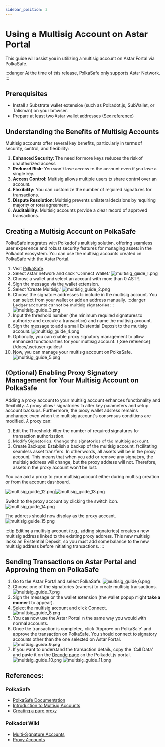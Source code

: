 ```yaml
---
sidebar_position: 3
---
```


# Using a Multisig Account on Astar Portal

This guide will assist you in utilizing a multisig account on Astar Portal via PolkaSafe.

:::danger
At the time of this release, PolkaSafe only supports Astar Network.
:::


## **Prerequisites**

- Install a Substrate wallet extension (such as Polkadot.js, SubWallet, or Talisman) on your browser.
- Prepare at least two Astar wallet addresses ([See reference](/docs/use/user-guides/using-a-multisig-account-on-astar-portal.md))
## Understanding the Benefits of Multisig Accounts

Multisig accounts offer several key benefits, particularly in terms of security, control, and flexibility:

1. **Enhanced Security:** The need for more keys reduces the risk of unauthorized access.
2. **Reduced Risk:** You won't lose access to the account even if you lose a single key.
3. **Access Control:** Multisig allows multiple users to share control over an account.
4. **Flexibility:** You can customize the number of required signatures for transactions.
5. **Dispute Resolution:** Multisig prevents unilateral decisions by requiring majority or total agreement.
6. **Auditability:** Multisig accounts provide a clear record of approved transactions.

## Creating a Multisig Account on PolkaSafe

PolkaSafe integrates with Polkadot's multisig solution, offering seamless user experience and robust security features for managing assets in the Polkadot ecosystem. You can use the multisig accounts created on PolkaSafe with the Astar Portal.

1. Visit [PolkaSafe](https://app.polkasafe.xyz/).
2. Select  Astar network and click 'Connect Wallet.'
![multisig_guide_1.png](img/multisig_guide_1.png)
3. Choose a wallet and select an account with more than 0 ASTR.
4. Sign the message via the wallet extension.
5. Select 'Create Multisig.'
![multisig_guide_2.png](img/multisig_guide_2.png)
6. Choose the signatory addresses to include in the multisig account. You can select from your wallet or add an address manually.
:::danger
Ledger accounts cannot be multisig signatories
:::
![multisig_guide_3.png](img/multisig_guide_3.png)
7. Input the threshold number (the minimum required signatures to authorize and execute a transaction) and name the multisig account.
8. Sign the message to add a small Existential Deposit to the multisig account.
![multisig_guide_4.png](img/multisig_guide_4.png)
9. Optionally, you can enable proxy signatory management to allow enhanced functionalities for your multisig account. ([See reference](/docs/use/user-guides/
10.  Now, you can manage your multisig account on PolkaSafe.
![multisig_guide_5.png](img/multisig_guide_5.png)

## (Optional) Enabling Proxy Signatory Management for Your Multisig Account on PolkaSafe
Adding a proxy account to your multisig account enhances functionality and flexibility. A proxy allows signatories to alter key parameters and setup account backups. Furthermore, the proxy wallet address remains unchanged even when the multisig account's consensus conditions are modified. A proxy can:

1. Edit the Threshold: Alter the number of required signatures for transaction authorization.
2. Modify Signatories: Change the signatories of the multisig account.
3. Create Backups: Establish a backup of the multisig account, facilitating seamless asset transfers. In other words, all assets will be in the proxy account. This means that when you add or remove any signatory, the multisig address will change, but the proxy address will not. Therefore, assets in the proxy account won't be lost.

You can add a proxy to your multisig account either during multisig creation or from the account dashboard.

![multisig_guide_12.png](img/multisig_guide_12.png)
![multisig_guide_13.png](img/multisig_guide_13.png)

Switch to the proxy account by clicking the switch icon.
![multisig_guide_14.png](img/multisig_guide_14.png)

The address should now display as the proxy account.
![multisig_guide_15.png](img/multisig_guide_15.png)

:::tip
Editing a multisig account (e.g., adding signatories) creates a new multisig address linked to the existing proxy address. This new multisig lacks an Existential Deposit, so you must add some balance to the new multisig address before initiating transactions.
:::

## Sending Transactions on Astar Portal and Approving them on PolkaSafe

1. Go to the Astar Portal and select PolkaSafe.
![multisig_guide_6.png](img/multisig_guide_6.png)
2. Choose one of the signatories (owners) to create multisig transactions.
![multisig_guide_7.png](img/multisig_guide_7.png)
1. Sign the message on the wallet extension (the wallet popup might **take a moment** to appear).<br />
2. Select the multisig account and click Connect.<br />
![multisig_guide_8.png](img/multisig_guide_8.png)
1. You can now use the Astar Portal in the same way you would with normal accounts.
2. Once the transaction is completed, click 'Approve on PolkaSafe' and approve the transaction on PolkaSafe. You should connect to signatory accounts other than the one selected on Astar Portal.<br />
![multisig_guide_9.png](img/multisig_guide_9.png)
1. If you want to understand the transaction details, copy the 'Call Data' and paste it on the [Decode page](https://polkadot.js.org/apps/?rpc=wss%3A%2F%2Frpc.astar.network#/extrinsics/decode) on the Polkadot.js portal.
![multisig_guide_10.png](img/multisig_guide_10.png)
![multisig_guide_11.png](img/multisig_guide_11.png)

## References:
### PolkaSafe
* [PolkaSafe Documentation](https://docs.polkasafe.xyz/)
* [Introduction to Multisig Accounts](https://wiki.polkadot.network/docs/learn-account-multisig)
* [Creating a pure proxy](https://docs.polkasafe.xyz/setup-polkasafe/creating-a-pure-proxy)
### Polkadot Wiki
* [Multi-Signature Accounts](https://wiki.polkadot.network/docs/learn-account-multisig#introduction-to-multisig-accounts)
* [Proxy Accounts](https://wiki.polkadot.network/docs/learn-proxies)